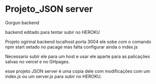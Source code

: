 # Projeto_JSON server
 Gorgun backend

 backend editado para tentar subir no HEROKU

 
Projeto ogirinal backend localhost porta 3004 ele sobe com o comando npm start setado no pacage mas falta configurar ainda o index.js

Necessario subir ele para um host e usar ele aparte para as palicações salvas no vercel e no GHpages.

esse projeto JSON server é uma copia dele com modificações com um index.js ou um server.js para subir no HEROKU.

